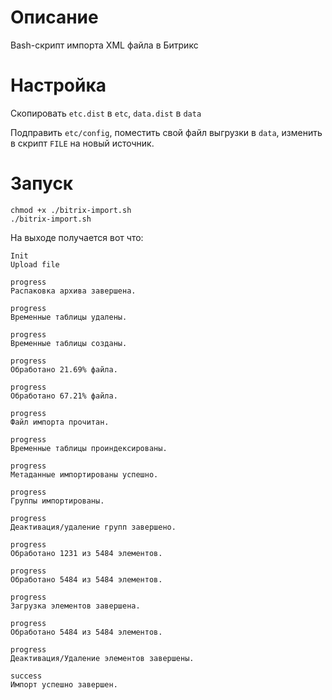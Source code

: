 # Описание

Bash-cкрипт импорта XML файла в Битрикс

# Настройка

Скопировать `etc.dist` в `etc`, `data.dist` в `data`

Подправить `etc/config`, поместить свой файл выгрузки в `data`, изменить в скрипт `FILE` на новый источник.

# Запуск

```
chmod +x ./bitrix-import.sh
./bitrix-import.sh
```

На выходе получается вот что:

```
Init
Upload file

progress
Распаковка архива завершена.

progress
Временные таблицы удалены.

progress
Временные таблицы созданы.

progress
Обработано 21.69% файла.

progress
Обработано 67.21% файла.

progress
Файл импорта прочитан.

progress
Временные таблицы проиндексированы.

progress
Метаданные импортированы успешно.

progress
Группы импортированы.

progress
Деактивация/удаление групп завершено.

progress
Обработано 1231 из 5484 элементов.

progress
Обработано 5484 из 5484 элементов.

progress
Загрузка элементов завершена.

progress
Обработано 5484 из 5484 элементов.

progress
Деактивация/Удаление элементов завершены.

success
Импорт успешно завершен.
```